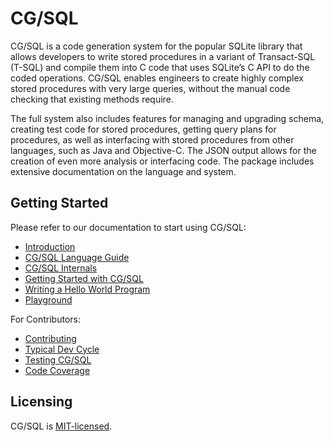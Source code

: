 # CG/SQL

CG/SQL is a code generation system for the popular SQLite library that allows developers to write stored procedures in a variant of Transact-SQL (T-SQL) and compile them into C code that uses SQLite’s C API to do the coded operations. CG/SQL enables engineers to create highly complex stored procedures with very large queries, without the manual code checking that existing methods require.

The full system also includes features for managing and upgrading schema, creating test code for stored procedures, getting query plans for procedures, as well as interfacing with stored procedures from other languages, such as Java and Objective-C. The JSON output allows for the creation of even more analysis or interfacing code. The package includes extensive documentation on the language and system.

## Getting Started

Please refer to our documentation to start using CG/SQL:

- [Introduction](https://github.com/ricomariani/CG-SQL-author/blob/main/docs/introduction.md)
- [CG/SQL Language Guide](https://github.com/ricomariani/CG-SQL-author/blob/main/CQL_Guide/generated/guide.md)
- [CG/SQL Internals](https://github.com/ricomariani/CG-SQL-author/blob/main/CQL_Guide/generated/internal.md)
- [Getting Started with CG/SQL](https://github.com/ricomariani/CG-SQL-author/blob/main/docs/getting-started.md)
- [Writing a Hello World Program](https://github.com/ricomariani/CG-SQL-author/blob/main/CQL_Guide/generated/guide.md#getting-started)
- [Playground](https://github.com/ricomariani/CG-SQL-author/blob/main/docs/playground.md)

For Contributors:
- [Contributing](https://github.com/ricomariani/CG-SQL-author/blob/main/CONTRIBUTING.md)
- [Typical Dev Cycle](https://github.com/ricomariani/CG-SQL-author/blob/main/docs/dev_notes.md)
- [Testing CG/SQL](https://github.com/ricomariani/CG-SQL-author/blob/main/docs/testing.md)
- [Code Coverage](https://cgsql.dev/docs/code-coverag://github.com/ricomariani/CG-SQL-author/blob/main/docs/code-coverage.md)

## Licensing

CG/SQL is [MIT-licensed](./LICENSE).
